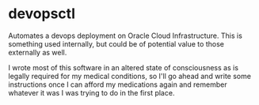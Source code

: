 # devopsctl
Automates a devops deployment on Oracle Cloud Infrastructure. This is something used internally, but could be of potential value to those externally as well.

I wrote most of this software in an altered state of consciousness as is legally required for my medical conditions, so I'll go ahead and write some instructions once I can afford my medications again and remember whatever it was I was trying to do in the first place.
